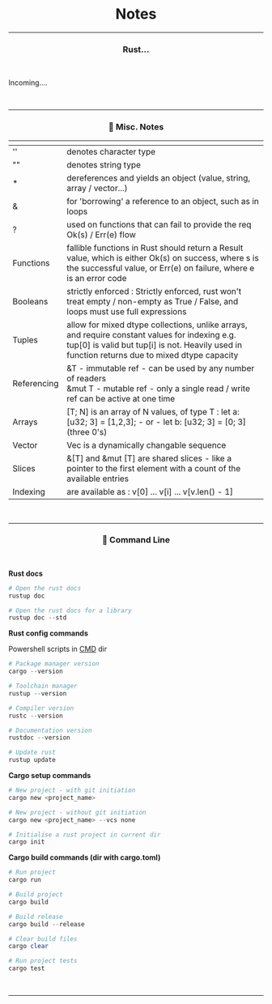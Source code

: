 <h1 align="center"><b> Notes </b></h1>

---

<h3 align="center"><b> Rust... </b></h3><br>

Incoming....

<br>

---

<h3 align="center"><b> 📝 Misc. Notes </b></h3>

| <s> | <s>
|--|--
| '' | denotes character type
| "" | denotes string type
| * | dereferences and yields an object (value, string, array / vector...)
| &  | for 'borrowing' a reference to an object, such as in loops
| ? | used on functions that can fail to provide the req Ok(s) / Err(e) flow
| Functions |  fallible functions in Rust should return a Result value, which is either Ok(s) on success, where s is the successful value, or Err(e) on failure, where e is an error code
| Booleans | strictly enforced : Strictly enforced, rust won't treat empty / non-empty as True / False, and loops must use full expressions
| Tuples | allow for mixed dtype collections, unlike arrays, and require constant values for indexing e.g. tup[0] is valid but tup[i] is not. Heavily used in function returns due to mixed dtype capacity
| Referencing | &T - immutable ref - can be used by any number of readers<br>&mut T - mutable ref - only a single read / write ref can be active at one time
| Arrays | [T; N] is an array of N values, of type T : let a: [u32; 3] = [1,2,3]; - or - let b: [u32; 3] = [0; 3] (three 0's)
| Vector | Vec<T> is a dynamically changable sequence
| Slices | &[T] and &mut [T] are shared slices - like a pointer to the first element with a count of the available entries
| Indexing | are available as : v[0] ... v[i] ... v[v.len() - 1]

<br>

---

<h3 align="center"><b> 🎹 Command Line </b></h3><br>

**Rust docs**

````ps1
# Open the rust docs
rustup doc

# Open the rust docs for a library
rustup doc --std

````

**Rust config commands**

Powershell scripts in [CMD](/cmd/) dir

````ps1
# Package manager version
cargo --version

# Toolchain manager
rustup --version

# Compiler version
rustc --version

# Documentation version
rustdoc --version

# Update rust
rustup update

````

**Cargo setup commands**

````ps1
# New project - with git initiation
cargo new <project_name>

# New project - without git initiation
cargo new <project_name> --vcs none

# Initialise a rust project in current dir
cargo init

````

**Cargo build commands (dir with cargo.toml)**

````ps1
# Run project
cargo run

# Build project 
cargo build

# Build release 
cargo build --release

# Clear build files
cargo clear

# Run project tests
cargo test

````

<br>

---
